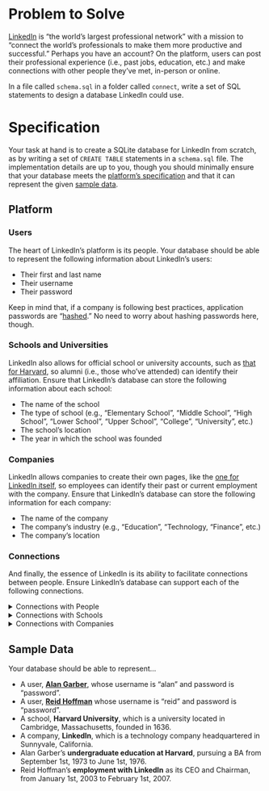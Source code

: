 # Problem to Solve

[LinkedIn](https://about.linkedin.com/) is “the world’s largest professional network” with a mission to “connect the world’s professionals to make them more productive and successful.” Perhaps you have an account? On the platform, users can post their professional experience (i.e., past jobs, education, etc.) and make connections with other people they’ve met, in-person or online.

In a file called `schema.sql` in a folder called `connect`, write a set of SQL statements to design a database LinkedIn could use.

# Specification

<p>Your task at hand is to create a SQLite database for LinkedIn from scratch, as by writing a set of <code class="language-plaintext highlighter-rouge">CREATE TABLE</code> statements in a <code class="language-plaintext highlighter-rouge">schema.sql</code> file. The implementation details are up to you, though you should minimally ensure that your database meets the <a href="#platform">platform’s specification</a> and that it can represent the given <a href="#sample-data">sample data</a>.</p>

## Platform

### Users

<p>The heart of LinkedIn’s platform is its people. Your database should be able to represent the following information about LinkedIn’s users:</p>
<ul class="fa-ul">
  <li data-marker="*"><span class="fa-li"><i class="fas fa-square"></i></span>Their first and last name</li>
  <li data-marker="*"><span class="fa-li"><i class="fas fa-square"></i></span>Their username</li>
  <li data-marker="*"><span class="fa-li"><i class="fas fa-square"></i></span>Their password</li>
</ul>
<p>Keep in mind that, if a company is following best practices, application passwords are “<a href="https://en.wikipedia.org/wiki/Hash_function">hashed</a>.” No need to worry about hashing passwords here, though.</p>

### Schools and Universities

<p>LinkedIn also allows for official school or university accounts, such as <a href="https://www.linkedin.com/school/harvard-university/">that for Harvard</a>, so alumni (i.e., those who’ve attended) can identify their affiliation. Ensure that LinkedIn’s database can store the following information about each school:</p>
<ul class="fa-ul">
  <li data-marker="*"><span class="fa-li"><i class="fas fa-square"></i></span>The name of the school</li>
  <li data-marker="*"><span class="fa-li"><i class="fas fa-square"></i></span>The type of school (e.g., “Elementary School”, “Middle School”, “High School”, “Lower School”, “Upper School”, “College”, “University”, etc.)</li>
  <li data-marker="*"><span class="fa-li"><i class="fas fa-square"></i></span>The school’s location</li>
  <li data-marker="*"><span class="fa-li"><i class="fas fa-square"></i></span>The year in which the school was founded</li>
</ul>

### Companies

<p>LinkedIn allows companies to create their own pages, like the <a href="https://www.linkedin.com/company/linkedin/">one for LinkedIn itself</a>, so employees can identify their past or current employment with the company. Ensure that LinkedIn’s database can store the following information for each company:</p>
<ul class="fa-ul">
  <li data-marker="*"><span class="fa-li"><i class="fas fa-square"></i></span>The name of the company</li>
  <li data-marker="*"><span class="fa-li"><i class="fas fa-square"></i></span>The company’s industry (e.g., “Education”, “Technology, “Finance”, etc.)</li>
  <li data-marker="*"><span class="fa-li"><i class="fas fa-square"></i></span>The company’s location</li>
</ul>

### Connections

<p>And finally, the essence of LinkedIn is its ability to facilitate connections between people. Ensure LinkedIn’s database can support each of the following connections.</p>

<details><summary>Connections with People</summary><br/><p>LinkedIn’s database should be able to represent mutual (reciprocal, two-way) connections between <a href="#users">users</a>. No need to worry about one-way connections, such as user A “following” user B without user B “following” user A.</p></details>

<details><summary>Connections with Schools</summary><br/><p>A <a href="#user">user</a> should be able to create an affiliation with a given school. And similarly, that school should be able to find its alumni. Additionally, allow a user to define:</p>

<ul class="fa-ul">
  <li data-marker="*"><span class="fa-li"><i class="fas fa-square"></i></span>The start date of their affiliation (i.e., when they started to attend the school)</li>
  <li data-marker="*"><span class="fa-li"><i class="fas fa-square"></i></span>The end date of their affiliation (i.e., when they graduated), if applicable</li>
  <li data-marker="*"><span class="fa-li"><i class="fas fa-square"></i></span>The type of degree earned/pursued (e.g., “BA”, “MA”, “PhD”, etc.)</li>
</ul></details>

<details><summary>Connections with Companies</summary><br/><p>A <a href="#user">user</a> should be able to create an affiliation with a given company. And similarly, a company should be able to find its current and past employees. Additionally, allow a user to define:</p>

<ul class="fa-ul">
  <li data-marker="*"><span class="fa-li"><i class="fas fa-square"></i></span>The start date of their affiliation (i.e., the date they began work with the company)</li>
  <li data-marker="*"><span class="fa-li"><i class="fas fa-square"></i></span>The end date of their affiliation (i.e., when left the company), if applicable</li>
  <li data-marker="*"><span class="fa-li"><i class="fas fa-square"></i></span>The title they held while affiliated with the company</li>
</ul></details>

## Sample Data

<p>Your database should be able to represent…</p>
<ul class="fa-ul">
  <li data-marker="*"><span class="fa-li"><i class="fas fa-square"></i></span>A user, <strong><a href="https://en.wikipedia.org/wiki/Alan_Garber">Alan Garber</a></strong>, whose username is “alan” and password is “password”.</li>
  <li data-marker="*"><span class="fa-li"><i class="fas fa-square"></i></span>A user, <strong><a href="https://en.wikipedia.org/wiki/Reid_Hoffman">Reid Hoffman</a></strong> whose username is “reid” and password is “password”.</li>
  <li data-marker="*"><span class="fa-li"><i class="fas fa-square"></i></span>A school, <strong>Harvard University</strong>, which is a university located in Cambridge, Massachusetts, founded in 1636.</li>
  <li data-marker="*"><span class="fa-li"><i class="fas fa-square"></i></span>A company, <strong>LinkedIn</strong>, which is a technology company headquartered in Sunnyvale, California.</li>
  <li data-marker="*"><span class="fa-li"><i class="fas fa-square"></i></span>Alan Garber’s <strong>undergraduate education at Harvard</strong>, pursuing a BA from September 1st, 1973 to June 1st, 1976.</li>
  <li data-marker="*"><span class="fa-li"><i class="fas fa-square"></i></span>Reid Hoffman’s <strong>employment with LinkedIn</strong> as its CEO and Chairman, from January 1st, 2003 to February 1st, 2007.</li>
</ul>
